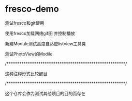 # fresco-demo
测试fresco和git使用

使用fresco加载网络gif图 并控制播放

新建Module测试高度自适应listview工具类

测试PhotoView的Modile

/********************************************************/

这种注释形式比较醒目

/********************************************************/

这个仓库会作为测试其他项目的目的而存在
